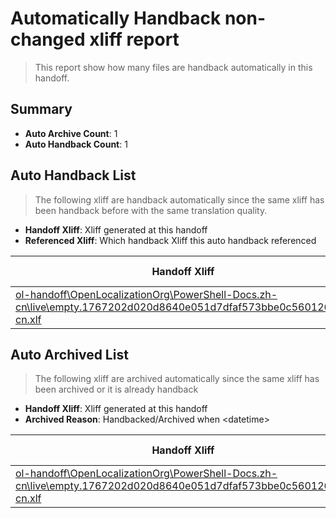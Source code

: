 # Automatically Handback non-changed xliff report
> This report show how many files are handback automatically in this handoff.

## Summary
* **Auto Archive Count**: 1
* **Auto Handback Count**: 1

## Auto Handback List
> The following xliff are handback automatically since the same xliff has been handback before with the same translation quality.

* **Handoff Xliff**: Xliff generated at this handoff
* **Referenced Xliff**: Which handback Xliff this auto handback referenced

| Handoff Xliff | Referenced Xliff | 
| --- | --- | 
| [ol-handoff\OpenLocalizationOrg\PowerShell-Docs.zh-cn\live\empty.1767202d020d8640e051d7dfaf573bbe0c560126.zh-cn.xlf](https://github.com/OpenLocalizationOrg/PowerShell-Docs.handoff/blob/13faa9e9f36f9d979164a7a8612eb6cd82eb5f31/ol-handoff/OpenLocalizationOrg/PowerShell-Docs.zh-cn/live/empty.1767202d020d8640e051d7dfaf573bbe0c560126.zh-cn.xlf) | **Empty Handoff File** | 

## Auto Archived List
> The following xliff are archived automatically since the same xliff has been archived or it is already handback

* **Handoff Xliff**: Xliff generated at this handoff
* **Archived Reason**: Handbacked/Archived when &lt;datetime&gt;

| Handoff Xliff | Archived Reason | 
| --- | --- | 
| [ol-handoff\OpenLocalizationOrg\PowerShell-Docs.zh-cn\live\empty.1767202d020d8640e051d7dfaf573bbe0c560126.zh-cn.xlf](https://github.com/OpenLocalizationOrg/PowerShell-Docs.handoff/blob/13faa9e9f36f9d979164a7a8612eb6cd82eb5f31/ol-handoff/OpenLocalizationOrg/PowerShell-Docs.zh-cn/live/empty.1767202d020d8640e051d7dfaf573bbe0c560126.zh-cn.xlf) | Handbacked | 

